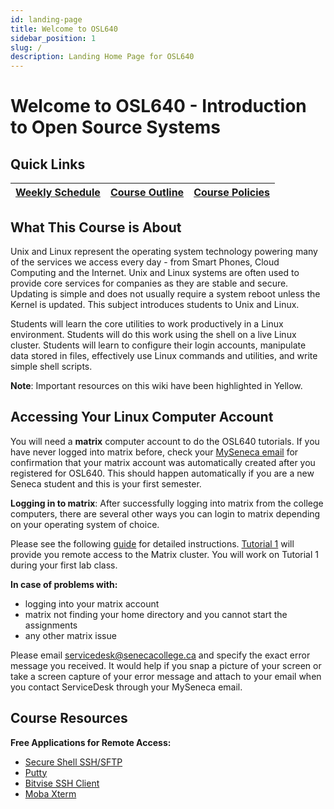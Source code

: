 ```yaml
---
id: landing-page
title: Welcome to OSL640
sidebar_position: 1
slug: /
description: Landing Home Page for OSL640
---
```


# Welcome to OSL640 - Introduction to Open Source Systems

## Quick Links

| [Weekly Schedule](./weekly-schedule.md) | [Course Outline](https://ict.senecacollege.ca/course/osl640/) | [Course Policies](/C-ExtraResources/course-policies.md) |
| --- | --- | --- |

## What This Course is About

Unix and Linux represent the operating system technology powering many of the services we access every day - from Smart Phones, Cloud Computing and the Internet. Unix and Linux systems are often used to provide core services for companies as they are stable and secure. Updating is simple and does not usually require a system reboot unless the Kernel is updated. This subject introduces students to Unix and Linux.

Students will learn the core utilities to work productively in a Linux environment. Students will do this work using the shell on a live Linux cluster. Students will learn to configure their login accounts, manipulate data stored in files, effectively use Linux commands and utilities, and write simple shell scripts.

**Note**: Important resources on this wiki have been highlighted in Yellow.

## Accessing Your Linux Computer Account

You will need a **matrix** computer account to do the OSL640 tutorials. If you have never logged into matrix before, check your [MySeneca email](https://myseneca.ca/) for confirmation that your matrix account was automatically created after you registered for OSL640. This should happen automatically if you are a new Seneca student and this is your first semester.

**Logging in to matrix**: After successfully logging into matrix from the college computers, there are several other ways you can login to matrix depending on your operating system of choice.

Please see the following [guide](https://ict.senecacollege.ca/~uli101/notes/MatrixLoginInformation.pdf) for detailed instructions. [Tutorial 1](/A-Tutorials/tutorial1.md) will provide you remote access to the Matrix cluster. You will work on Tutorial 1 during your first lab class.

**In case of problems with:**

  - logging into your matrix account
  - matrix not finding your home directory and you cannot start the assignments
  - any other matrix issue

Please email [servicedesk@senecacollege.ca](mailto:servicedesk@senecacollege.ca) and specify the exact error message you received. It would help if you snap a picture of your screen or take a screen capture of your error message and attach to your email when you contact ServiceDesk through your MySeneca email.

## Course Resources

**Free Applications for Remote Access:**

  - [Secure Shell SSH/SFTP](http://www.sfsu.edu/ftp/win/ssh/SSHSecureShellClient-3.2.9.exe)
  - [Putty](https://www.chiark.greenend.org.uk/~sgtatham/putty/latest.html)
  - [Bitvise SSH Client](https://www.bitvise.com/ssh-client-download)
  - [Moba Xterm](https://mobaxterm.mobatek.net/download-home-edition.html)
